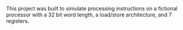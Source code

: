 This project was built to simulate processing instructions on a fictional processor with a 
32 bit word length, a load/store architecture, and 7 registers.
